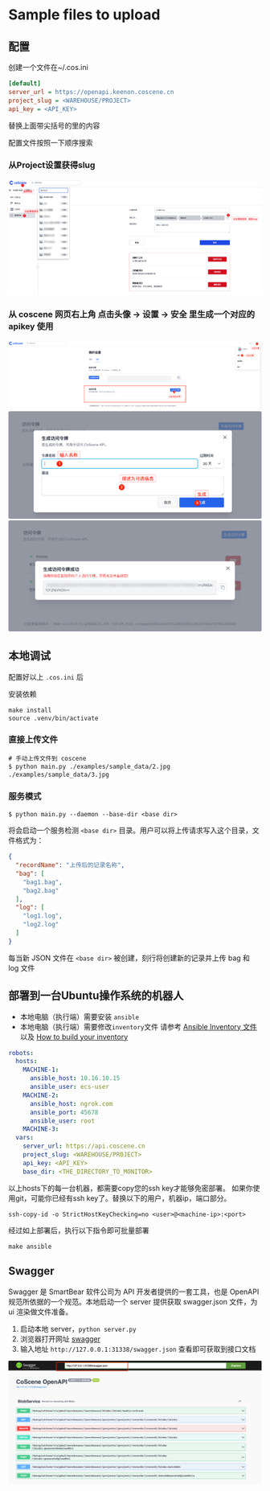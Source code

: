 # Sample files to upload

## 配置
创建一个文件在~/.cos.ini

```ini
[default]
server_url = https://openapi.keenon.coscene.cn
project_slug = <WAREHOUSE/PROJECT>
api_key = <API_KEY>
```
替换上面带尖括号的里的内容

配置文件按照一下顺序搜索

### 从Project设置获得slug
![find slug](img/slug.png)

### 从 coscene 网页右上角 点击头像 -> 设置 -> 安全 里生成一个对应的 apikey 使用
![token1](img/token1.png)
![token2](img/token2.png)
![token3](img/token3.png)

## 本地调试

配置好以上 `.cos.ini` 后

安装依赖
```shell
make install
source .venv/bin/activate
```

### 直接上传文件
```shell
# 手动上传文件到 coscene
$ python main.py ./examples/sample_data/2.jpg ./examples/sample_data/3.jpg      
```

### 服务模式

```shell
$ python main.py --daemon --base-dir <base dir>
```

将会启动一个服务检测 `<base dir>` 目录。用户可以将上传请求写入这个目录，文件格式为：

```json
{
  "recordName": "上传后的记录名称",
  "bag": [
    "bag1.bag",
    "bag2.bag"
  ],
  "log": [
    "log1.log",
    "log2.log"
  ]
}
```

每当新 JSON 文件在 `<base dir>` 被创建，刻行将创建新的记录并上传 bag 和 log 文件

## 部署到一台Ubuntu操作系统的机器人
- 本地电脑（执行端）需要安装 `ansible`
- 本地电脑（执行端）需要修改`inventory`文件
请参考 [Ansible Inventory 文件](https://ansible-tran.readthedocs.io/en/latest/docs/intro_inventory.html)
以及 [How to build your inventory](https://docs.ansible.com/ansible/latest/inventory_guide/intro_inventory.html)
```yaml
robots:
  hosts:
    MACHINE-1:
      ansible_host: 10.16.10.15
      ansible_user: ecs-user
    MACHINE-2:
      ansible_host: ngrok.com
      ansible_port: 45678
      ansible_user: root
    MACHINE-3:
  vars:
    server_url: https://api.coscene.cn
    project_slug: <WAREHOUSE/PROJECT>
    api_key: <API_KEY>
    base_dir: <THE_DIRECTORY_TO_MONITOR>
```
以上hosts下的每一台机器，都需要copy您的ssh key才能够免密部署。
如果你使用git，可能你已经有ssh key了。替换以下的用户，机器ip，端口部分。
```shell
ssh-copy-id -o StrictHostKeyChecking=no <user>@<machine-ip>:<port>
```
经过如上部署后，执行以下指令即可批量部署
```shell
make ansible
```

## Swagger
Swagger 是 SmartBear 软件公司为 API 开发者提供的一套工具，也是 OpenAPI 规范所依据的一个规范。本地启动一个 server 提供获取 swagger.json 文件，为 ui 渲染做文件准备。

1. 启动本地 server，`python server.py` 
2. 浏览器打开网址 [swagger](https://petstore.swagger.io/)
3. 输入地址 `http://127.0.0.1:31338/swagger.json` 查看即可获取到接口文档

![swagger](img/swagger.png)
